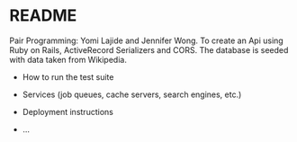 # README

Pair Programming: Yomi Lajide and Jennifer Wong.
To create an Api using Ruby on Rails, ActiveRecord Serializers and CORS.
The database is seeded with data taken from Wikipedia.

* How to run the test suite

* Services (job queues, cache servers, search engines, etc.)

* Deployment instructions

* ...

